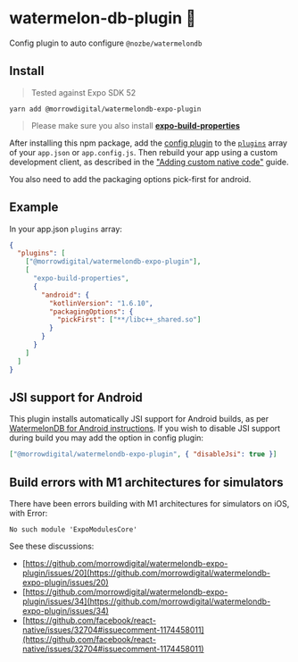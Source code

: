 # watermelon-db-plugin 🍉

Config plugin to auto configure `@nozbe/watermelondb`

## Install

> Tested against Expo SDK 52

```
yarn add @morrowdigital/watermelondb-expo-plugin

```

> Please make sure you also install **[expo-build-properties](https://docs.expo.dev/versions/latest/sdk/build-properties/)**

After installing this npm package, add the [config plugin](https://docs.expo.io/guides/config-plugins/) to the [`plugins`](https://docs.expo.io/versions/latest/config/app/#plugins) array of your `app.json` or `app.config.js`. Then rebuild your app using a custom development client, as described in the ["Adding custom native code"](https://docs.expo.io/workflow/customizing/) guide.

You also need to add the packaging options pick-first for android.

## Example

In your app.json `plugins` array:

```json
{
  "plugins": [
    ["@morrowdigital/watermelondb-expo-plugin"],
    [
      "expo-build-properties",
      {
        "android": {
          "kotlinVersion": "1.6.10",
          "packagingOptions": {
            "pickFirst": ["**/libc++_shared.so"]
          }
        }
      }
    ]
  ]
}
```

## JSI support for Android

This plugin installs automatically JSI support for Android builds, as per [WatermelonDB for Android instructions](https://watermelondb.dev/docs/Installation#android-react-native).
If you wish to disable JSI support during build you may add the option in config plugin:

```json
["@morrowdigital/watermelondb-expo-plugin", { "disableJsi": true }]
```

## Build errors with M1 architectures for simulators

There have been errors building with M1 architectures for simulators on iOS, with Error:

```
No such module 'ExpoModulesCore'
```

See these discussions:

- [https://github.com/morrowdigital/watermelondb-expo-plugin/issues/20](https://github.com/morrowdigital/watermelondb-expo-plugin/issues/20)
- [https://github.com/morrowdigital/watermelondb-expo-plugin/issues/34](https://github.com/morrowdigital/watermelondb-expo-plugin/issues/34)
- [https://github.com/facebook/react-native/issues/32704#issuecomment-1174458011](https://github.com/facebook/react-native/issues/32704#issuecomment-1174458011)
